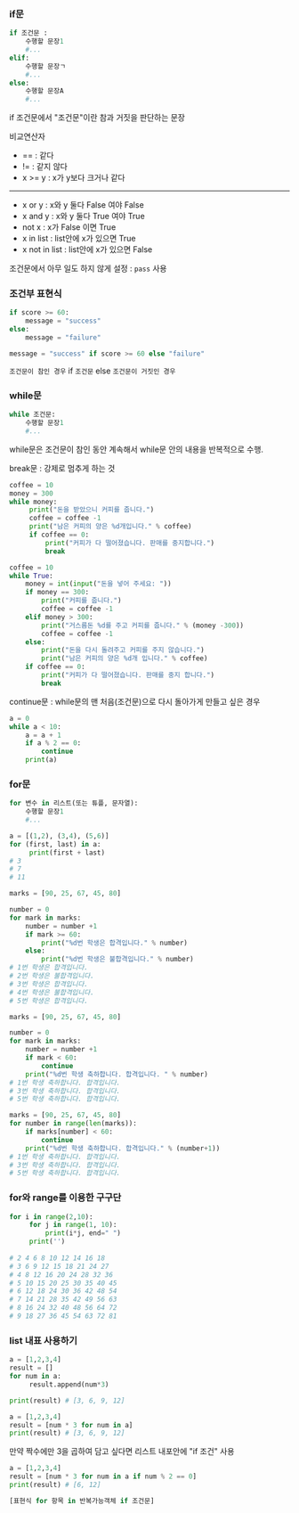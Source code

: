 ### if문

```python
if 조건문 :
    수행할 문장1
    #...
elif:
    수행할 문장ㄱ
    #...
else:
    수행할 문장A
    #...
```

if 조건문에서 "조건문"이란 참과 거짓을 판단하는 문장

비교연산자

- == : 같다
- != : 같지 않다
- x \>= y : x가 y보다 크거나 같다

----

- x or y : x와 y 둘다 False 여야 False
- x and y : x와 y 둘다 True 여야 True
- not x : x가 False 이면 True
- x in list : list안에 x가 있으면 True
- x not in list : list안에 x가 있으면 False

조건문에서 아무 일도 하지 않게 설정 : `pass` 사용

### 조건부 표현식

```python
if score >= 60:
    message = "success"
else:
    message = "failure"
```

```python
message = "success" if score >= 60 else "failure"
```

`조건문이 참인 경우` if `조건문` else `조건문이 거짓인 경우`



### while문

```python
while 조건문:
    수행할 문장1
    #...
```

while문은 조건문이 참인 동안 계속해서 while문 안의 내용을 반복적으로 수행.

break문 : 강제로 멈추게 하는 것

```python
coffee = 10
money = 300
while money:
     print("돈을 받았으니 커피를 줍니다.")
     coffee = coffee -1
     print("남은 커피의 양은 %d개입니다." % coffee)
     if coffee == 0:
         print("커피가 다 떨어졌습니다. 판매를 중지합니다.")
         break
```

```python
coffee = 10
while True:
    money = int(input("돈을 넣어 주세요: "))
    if money == 300:
        print("커피를 줍니다.")
        coffee = coffee -1
    elif money > 300:
        print("거스름돈 %d를 주고 커피를 줍니다." % (money -300))
        coffee = coffee -1
    else:
        print("돈을 다시 돌려주고 커피를 주지 않습니다.")
        print("남은 커피의 양은 %d개 입니다." % coffee)
    if coffee == 0:
        print("커피가 다 떨어졌습니다. 판매를 중지 합니다.")
        break
```

continue문 : while문의 맨 처음(조건문)으로 다시 돌아가게 만들고 싶은 경우

```python
a = 0
while a < 10:
    a = a + 1
    if a % 2 == 0:
        continue
    print(a)
```



### for문

```python
for 변수 in 리스트(또는 튜플, 문자열):
    수행할 문장1
    #...
```

```python
a = [(1,2), (3,4), (5,6)]
for (first, last) in a:
     print(first + last)
# 3
# 7
# 11
```

```python
marks = [90, 25, 67, 45, 80]

number = 0 
for mark in marks: 
    number = number +1 
    if mark >= 60: 
        print("%d번 학생은 합격입니다." % number)
    else: 
        print("%d번 학생은 불합격입니다." % number)
# 1번 학생은 합격입니다.
# 2번 학생은 불합격입니다.
# 3번 학생은 합격입니다.
# 4번 학생은 불합격입니다.
# 5번 학생은 합격입니다.
```

```python
marks = [90, 25, 67, 45, 80]

number = 0 
for mark in marks: 
    number = number +1 
    if mark < 60:
        continue 
    print("%d번 학생 축하합니다. 합격입니다. " % number)
# 1번 학생 축하합니다. 합격입니다.
# 3번 학생 축하합니다. 합격입니다.
# 5번 학생 축하합니다. 합격입니다.
```

```python
marks = [90, 25, 67, 45, 80]
for number in range(len(marks)):
    if marks[number] < 60: 
        continue
    print("%d번 학생 축하합니다. 합격입니다." % (number+1))
# 1번 학생 축하합니다. 합격입니다.
# 3번 학생 축하합니다. 합격입니다.
# 5번 학생 축하합니다. 합격입니다.
```

### for와 range를 이용한 구구단

```python
for i in range(2,10):        
     for j in range(1, 10):   
         print(i*j, end=" ") 
     print('') 
 
# 2 4 6 8 10 12 14 16 18 
# 3 6 9 12 15 18 21 24 27 
# 4 8 12 16 20 24 28 32 36
# 5 10 15 20 25 30 35 40 45
# 6 12 18 24 30 36 42 48 54 
# 7 14 21 28 35 42 49 56 63 
# 8 16 24 32 40 48 56 64 72 
# 9 18 27 36 45 54 63 72 81
```

### list 내표 사용하기

```python
a = [1,2,3,4]
result = []
for num in a:
     result.append(num*3)

print(result) # [3, 6, 9, 12]
```

```python
a = [1,2,3,4]
result = [num * 3 for num in a]
print(result) # [3, 6, 9, 12]
```

만약 짝수에만 3을 곱하여 담고 싶다면 리스트 내포안에 "if 조건" 사용

```python
a = [1,2,3,4]
result = [num * 3 for num in a if num % 2 == 0]
print(result) # [6, 12]
```

```python
[표현식 for 항목 in 반복가능객체 if 조건문]
```
